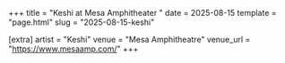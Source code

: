 +++
title = "Keshi at Mesa Amphitheater "
date = 2025-08-15
template = "page.html"
slug = "2025-08-15-keshi"

[extra]
artist = "Keshi"
venue = "Mesa Amphitheatre"
venue_url = "https://www.mesaamp.com/"
+++

